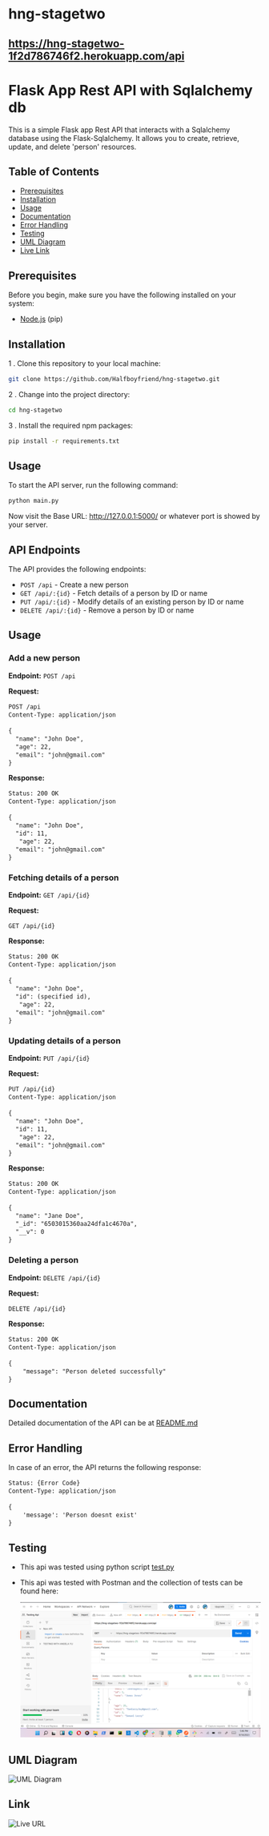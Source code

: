 # hng-stagetwo

## https://hng-stagetwo-1f2d786746f2.herokuapp.com/api

# Flask App Rest API with Sqlalchemy db

This is a simple Flask app Rest API that interacts with a Sqlalchemy database using the Flask-Sqlalchemy. It allows you to create, retrieve, update, and delete 'person' resources.

## Table of Contents
- [Prerequisites](#prerequisites)
- [Installation](#installation)
- [Usage](#usage)
- [Documentation](#documentation)
- [Error Handling](#error-handling)
- [Testing](#testing)
- [UML Diagram](#uml-diagram)
- [Live Link](#Link)

## Prerequisites

Before you begin, make sure you have the following installed on your system:

- [Node.js](https://python.org/) (pip)

## Installation

1 . Clone this repository to your local machine:

   ```bash
   git clone https://github.com/Halfboyfriend/hng-stagetwo.git
   ```

2 . Change into the project directory:

   ```bash
   cd hng-stagetwo
   ```

3 . Install the required npm packages:

   ```bash
  pip install -r requirements.txt
   ```


## Usage

To start the API server, run the following command:

```bash
python main.py
```


Now visit the Base URL: http://127.0.0.1:5000/ or whatever port is showed by your server.


## API Endpoints

The API provides the following endpoints:

- `POST /api` - Create a new person
- `GET /api/:{id}` - Fetch details of a person by ID or name
- `PUT /api/:{id}` - Modify details of an existing person by ID or name
- `DELETE /api/:{id}` - Remove a person by ID or name


## Usage

### Add a new person

**Endpoint:** `POST /api`

**Request:**

```http
POST /api
Content-Type: application/json

{
  "name": "John Doe",
  "age": 22,
  "email": "john@gmail.com"
}
```

**Response:**

```http
Status: 200 OK
Content-Type: application/json

{
  "name": "John Doe",
  "id": 11,
   "age": 22,
  "email": "john@gmail.com"
}
```

### Fetching details of a person

**Endpoint:** `GET /api/{id}`

**Request:**

```http
GET /api/{id}
```

**Response:**

```http
Status: 200 OK
Content-Type: application/json

{
  "name": "John Doe",
  "id": (specified id),
   "age": 22,
  "email": "john@gmail.com"
}
```

### Updating details of a person

**Endpoint:** `PUT /api/{id}`

**Request:**

```http
PUT /api/{id}
Content-Type: application/json

{
  "name": "John Doe",
  "id": 11,
   "age": 22,
  "email": "john@gmail.com"
}
```

**Response:**

```http
Status: 200 OK
Content-Type: application/json

{
  "name": "Jane Doe",
  "_id": "6503015360aa24dfa1c4670a",
  "__v": 0
}
```

### Deleting a person

**Endpoint:** `DELETE /api/{id}`

**Request:**

```http
DELETE /api/{id}
```

**Response:**

```http
Status: 200 OK
Content-Type: application/json

{
    "message": "Person deleted successfully"
}
```

## Documentation

Detailed documentation of the API can be at [README.md](README.md)

## Error Handling

In case of an error, the API returns the following response:

```http
Status: {Error Code}
Content-Type: application/json

{
    'message': 'Person doesnt exist'
}
```

## Testing
- This api was tested using python script 
[test.py](test.py)
- This api was tested with Postman and the collection of tests can be found here:

    ![Postman test](static/api.png)

## UML Diagram
![UML Diagram](static/hangtwo.drawio)

## Link

![Live URL](https://hng-stagetwo-1f2d786746f2.herokuapp.com/api)